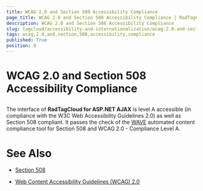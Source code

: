 ```yaml
---
title: WCAG 2.0 and Section 508 Accessibility Compliance
page_title: WCAG 2.0 and Section 508 Accessibility Compliance | RadTagCloud for ASP.NET AJAX Documentation
description: WCAG 2.0 and Section 508 Accessibility Compliance
slug: tagcloud/accessibility-and-internationalization/wcag-2.0-and-section-508-accessibility-compliance
tags: wcag,2.0,and,section,508,accessibility,compliance
published: True
position: 0
---
```


# WCAG 2.0 and Section 508 Accessibility Compliance



## 

The interface of **RadTagCloud for ASP.NET AJAX** is level A accessible (in compliance with the W3C Web Accessibility Guidelines 2.0) as well as Section 508 compliant. It passes the check of the [WAVE](http://wave.webaim.org/) automated content compliance tool for Section 508 and WCAG 2.0 - Compliance Level A.

# See Also

 * [Section 508](http://www.section508.gov/)

 * [Web Content Accessibility Guidelines (WCAG) 2.0](https://www.w3.org/TR/WCAG/)

